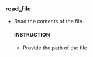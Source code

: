    ### read_file
   - Read the contents of the file.
      #### INSTRUCTION
      - Provide the path of the file
